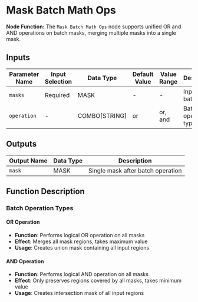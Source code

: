 # Mask Batch Math Ops

**Node Function:** The `Mask Batch Math Ops` node supports unified OR and AND operations on batch masks, merging multiple masks into a single mask.

## Inputs

| Parameter Name | Input Selection | Data Type | Default Value | Value Range | Description |
| -------------- | --------------- | --------- | ------------- | ----------- | ----------- |
| `masks` | Required | MASK | - | - | Input mask batch |
| `operation` | - | COMBO[STRING] | or | or, and | Batch operation type |

## Outputs

| Output Name | Data Type | Description |
|-------------|-----------|-------------|
| `mask` | MASK | Single mask after batch operation |

## Function Description

### Batch Operation Types
#### OR Operation
- **Function**: Performs logical OR operation on all masks
- **Effect**: Merges all mask regions, takes maximum value
- **Usage**: Creates union mask containing all input regions

#### AND Operation
- **Function**: Performs logical AND operation on all masks
- **Effect**: Only preserves regions covered by all masks, takes minimum value
- **Usage**: Creates intersection mask of all input regions